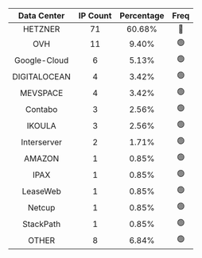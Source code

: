 | Data Center | IP Count | Percentage | Freq |
|:------------:|:--------:|:-----------:|:-----:|
| HETZNER | 71 | 60.68% | 🔴 |
| OVH | 11 | 9.40% | 🟢 |
| Google-Cloud | 6 | 5.13% | 🟢 |
| DIGITALOCEAN | 4 | 3.42% | 🟢 |
| MEVSPACE | 4 | 3.42% | 🟢 |
| Contabo | 3 | 2.56% | 🟢 |
| IKOULA | 3 | 2.56% | 🟢 |
| Interserver | 2 | 1.71% | 🟢 |
| AMAZON | 1 | 0.85% | 🟢 |
| IPAX | 1 | 0.85% | 🟢 |
| LeaseWeb | 1 | 0.85% | 🟢 |
| Netcup | 1 | 0.85% | 🟢 |
| StackPath | 1 | 0.85% | 🟢 |
| OTHER | 8 | 6.84% | 🟢 |